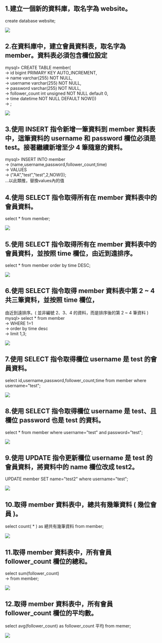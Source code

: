 ## 1.建立一個新的資料庫，取名字為 website。
create database website;

<img src="https://github.com/ccchian/wehelp_week5/blob/main/create.png"></img>

## 2.在資料庫中，建立會員資料表，取名字為 member。資料表必須包含欄位設定
mysql> CREATE TABLE member( <br>
    -> id bigint PRIMARY KEY AUTO_INCREMENT,  <br>
    -> name varchar(255) NOT NULL, <br>
    -> username varchar(255) NOT NULL,  <br>
    -> password varchar(255) NOT NULL,  <br>
    -> follower_count int unsigned NOT NULL default 0,  <br>
    -> time datetime NOT NULL DEFAULT NOW())  <br>
    -> ;
    
 <img src='https://github.com/ccchian/wehelp_week5/blob/main/create%20table%20member.jpg'></img>
    
## 3.使用 INSERT 指令新增一筆資料到 member 資料表中，這筆資料的 username 和 password 欄位必須是 test。接著繼續新增至少 4 筆隨意的資料。
mysql> INSERT INTO member <br>
    -> (name,username,password,follower_count,time)  <br>
    -> VALUES  <br>
    -> ("AA","test","test",2,NOW());  <br>
...以此類推，替換values內的值

## 4.使用 SELECT 指令取得所有在 member 資料表中的會員資料。
select * from member;

 <img src='https://github.com/ccchian/wehelp_week5/blob/main/INSERT%20INTO%20member:select*from%20member.jpg'></img>

## 5.使用 SELECT 指令取得所有在 member 資料表中的會員資料，並按照 time 欄位，由近到遠排序。
select * from member order by time DESC;

 <img src='https://github.com/ccchian/wehelp_week5/blob/main/all%20DESC.jpg'></img>

## 6.使用 SELECT 指令取得 member 資料表中第 2 ~ 4 共三筆資料，並按照 time 欄位，
由近到遠排序。( 並非編號 2、3、4 的資料，而是排序後的第 2 ~ 4 筆資料 )
mysql> select * from member  <br>
    -> WHERE 1=1  <br>
    -> order by time desc  <br>
    -> limit 1,3; <br>
    
<img src='https://github.com/ccchian/wehelp_week5/blob/main/%E5%8F%96%E7%AC%AC%E4%BA%8C%E5%88%B0%E5%9B%9B%E7%AD%86%E8%B3%87%E6%96%99.jpg'></img>    
    
## 7.使用 SELECT 指令取得欄位 username 是 test 的會員資料。
select id,username,password,follower_count,time from member where username="test";

 <img src='https://github.com/ccchian/wehelp_week5/blob/main/username%3Dtest.jpg'></img>

## 8.使用 SELECT 指令取得欄位 username 是 test、且欄位 password 也是 test 的資料。
select * from member where username="test" and password="test";

 <img src='https://github.com/ccchian/wehelp_week5/blob/main/usename:pwd%3Dtest.png'></img>

## 9.使用 UPDATE 指令更新欄位 username 是 test 的會員資料，將資料中的 name 欄位改成 test2。
UPDATE member SET name="test2" where username="test";

 <img src='https://github.com/ccchian/wehelp_week5/blob/main/test2.png'></img>

## 10.取得 member 資料表中，總共有幾筆資料 ( 幾位會員 )。
 select count( * ) as 總共有幾筆資料 from member;
 
  <img src='https://github.com/ccchian/wehelp_week5/blob/main/%E7%B8%BD%E5%85%B1%E5%B9%BE%E7%AD%86%E8%B3%87%E6%96%99.jpg'></img>
 
## 11.取得 member 資料表中，所有會員 follower_count 欄位的總和。
select sum(follower_count)  <br>
    -> from member;  <br>
    
  <img src='https://github.com/ccchian/wehelp_week5/blob/main/%E7%B8%BD%E5%92%8C.jpg'></img>
    
## 12.取得 member 資料表中，所有會員 follower_count 欄位的平均數。
select avg(follower_count) as follower_count 平均 from memer;

   <img src='https://github.com/ccchian/wehelp_week5/blob/main/%E5%B9%B3%E5%9D%87.jpg'></img>
   
